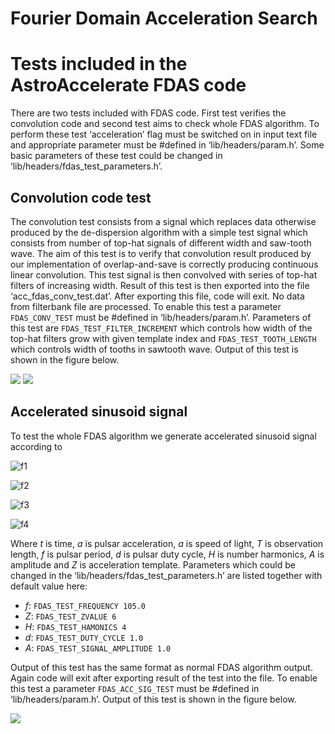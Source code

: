 # **Fourier Domain Acceleration Search**

# Tests included in the AstroAccelerate FDAS code

There are two tests included with FDAS code. First test verifies the convolution code and second test aims to check whole FDAS algorithm. To perform these test ‘acceleration’ flag must be switched on in input text file and appropriate parameter must be #defined in ‘lib/headers/param.h’. Some basic parameters of these test could be changed in ‘lib/headers/fdas_test_parameters.h’. 

## Convolution code test
The convolution test consists from a signal which replaces data otherwise produced by the de-dispersion algorithm with a simple test signal which consists from number of top-hat signals of different width and saw-tooth wave. The aim of this test is to verify that convolution result produced by our implementation of overlap-and-save is correctly producing continuous linear convolution. This test signal is then convolved with series of top-hat filters of increasing width. Result of this test is then exported into the file ‘acc_fdas_conv_test.dat’. After exporting this file, code will exit. No data from filterbank file are processed. To enable this test a parameter `FDAS_CONV_TEST` must be #defined in ‘lib/headers/param.h’. Parameters of this test are `FDAS_TEST_FILTER_INCREMENT` which controls how width of the top-hat filters grow with given template index and `FDAS_TEST_TOOTH_LENGTH` which controls width of tooths in sawtooth wave. Output of this test is shown in the figure below.

![](http://www.oerc.ox.ac.uk/sites/default/files/uploads/ProjectFiles/AstroAccelerate/simple_convolution_test.png)
![](http://www.oerc.ox.ac.uk/sites/default/files/uploads/ProjectFiles/AstroAccelerate/tophat_signal.png)

## Accelerated sinusoid signal
To test the whole FDAS algorithm we generate accelerated sinusoid signal according to

![f1]

![f2]

![f3]

![f4]

Where *t* is time, *a* is pulsar acceleration, *a* is speed of light, *T* is observation length, *f* is pulsar period, *d* is pulsar duty cycle, *H* is number harmonics, *A* is amplitude and *Z* is acceleration template. Parameters which could be changed in the ‘lib/headers/fdas_test_parameters.h’ are listed together with default value here:

* *f*: `FDAS_TEST_FREQUENCY 105.0`
* *Z*: `FDAS_TEST_ZVALUE 6`
* *H*: `FDAS_TEST_HAMONICS 4`
* *d*: `FDAS_TEST_DUTY_CYCLE 1.0`
* *A*: `FDAS_TEST_SIGNAL_AMPLITUDE 1.0`

Output of this test has the same format as normal FDAS algorithm output. Again code will exit after exporting result of the test into the file. To enable this test a parameter `FDAS_ACC_SIG_TEST` must be #defined in ‘lib/headers/param.h’. Output of this test is shown in the figure below.

![](http://www.oerc.ox.ac.uk/sites/default/files/uploads/ProjectFiles/AstroAccelerate/acceleration_test_plane.png)

[f1]: ![](http://mathurl.com/ycwf4unr.png)
[f2]: ![](http://mathurl.com/ycj6uanb.png)
[f3]: ![](http://mathurl.com/y9dnfqg9.png)
[f4]: ![](http://mathurl.com/y72wgf34.png)


